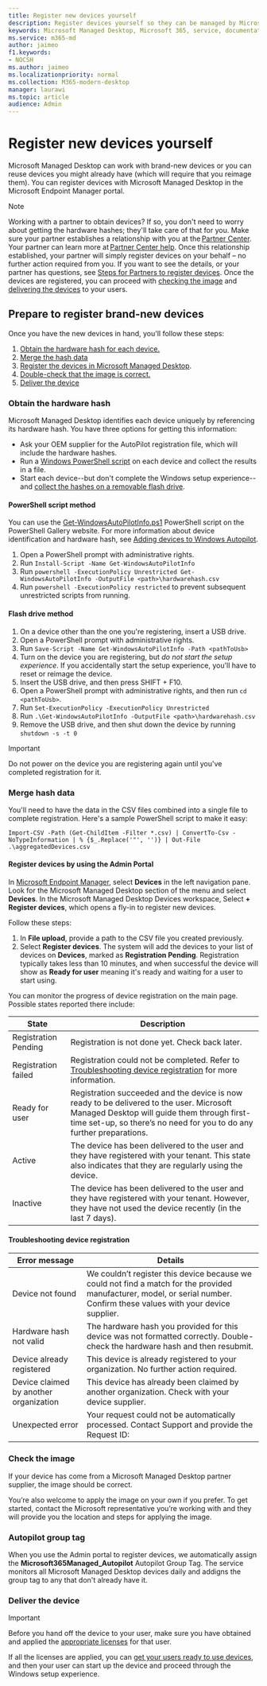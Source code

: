 ```yaml
---
title: Register new devices yourself
description: Register devices yourself so they can be managed by Microsoft Managed Desktop
keywords: Microsoft Managed Desktop, Microsoft 365, service, documentation
ms.service: m365-md
author: jaimeo
f1.keywords:
- NOCSH
ms.author: jaimeo
ms.localizationpriority: normal
ms.collection: M365-modern-desktop
manager: laurawi
ms.topic: article
audience: Admin
---
```


# Register new devices yourself

Microsoft Managed Desktop can work with brand-new devices or you can reuse devices you might already have (which will require that you reimage them). You can register devices with Microsoft Managed Desktop in the Microsoft Endpoint Manager portal.

> [!NOTE]
> Working with a partner to obtain devices? If so, you don't need to worry about getting the hardware hashes; they'll take care of that for you. Make sure your partner establishes a relationship with you at the [Partner Center](https://partner.microsoft.com/dashboard). Your partner can learn more at [Partner Center help](/partner-center/request-a-relationship-with-a-customer). Once this relationship established, your partner will simply register devices on your behalf – no further action required from you. If you want to see the details, or your partner has questions, see [Steps for Partners to register devices](register-devices-partner.md). Once the devices are registered, you can proceed with [checking the image](#check-the-image) and [delivering the devices](#deliver-the-device) to your users.

## Prepare to register brand-new devices


Once you have the new devices in hand, you'll follow these steps:

1. [Obtain the hardware hash for each device.](#obtain-the-hardware-hash)
2. [Merge the hash data](#merge-hash-data)
3. [Register the devices in Microsoft Managed Desktop](#register-devices-by-using-the-admin-portal).
4. [Double-check that the image is correct.](#check-the-image)
5. [Deliver the device](#deliver-the-device)

### Obtain the hardware hash

Microsoft Managed Desktop identifies each device uniquely by referencing its hardware hash. You have three options for getting this information:

- Ask your OEM supplier for the AutoPilot registration file, which will include the hardware hashes.
- Run a [Windows PowerShell script](#powershell-script-method) on each device and collect the results in a file.
- Start each device--but don't complete the Windows setup experience--and [collect the hashes on a removable flash drive](#flash-drive-method).

#### PowerShell script method

You can use the [Get-WindowsAutoPilotInfo.ps1](https://www.powershellgallery.com/packages/Get-WindowsAutoPilotInfo) PowerShell script on the PowerShell Gallery website. For more information about device identification and hardware hash, see [Adding devices to Windows Autopilot](/mem/autopilot/add-devices#device-identification).

1.	Open a PowerShell prompt with administrative rights.
2.	Run `Install-Script -Name Get-WindowsAutoPilotInfo`
3.	Run `powershell -ExecutionPolicy Unrestricted Get-WindowsAutoPilotInfo -OutputFile <path>\hardwarehash.csv`
4.  Run `powershell -ExecutionPolicy restricted` to prevent subsequent unrestricted scripts from running.


#### Flash drive method

1. On a device other than the one you're registering, insert a USB drive.
2. Open a PowerShell prompt with administrative rights.
3. Run `Save-Script -Name Get-WindowsAutoPilotInfo -Path <pathToUsb>`
4. Turn on the device you are registering, but *do not start the setup experience*. If you accidentally start the setup experience, you'll have to reset or reimage the device.
5. Insert the USB drive, and then press SHIFT + F10.
6. Open a PowerShell prompt with administrative rights, and then run `cd <pathToUsb>`.
7. Run `Set-ExecutionPolicy -ExecutionPolicy Unrestricted`
8. Run `.\Get-WindowsAutoPilotInfo -OutputFile <path>\hardwarehash.csv`
9. Remove the USB drive, and then shut down the device by running `shutdown -s -t 0`

>[!IMPORTANT]
>Do not power on the device you are registering again until you've completed registration for it. 


### Merge hash data

You'll need to have the data in the CSV files combined into a single file to complete registration. Here's a sample PowerShell script to make it easy:

`Import-CSV -Path (Get-ChildItem -Filter *.csv) | ConvertTo-Csv -NoTypeInformation | % {$_.Replace('"', '')} | Out-File .\aggregatedDevices.csv`


#### Register devices by using the Admin Portal

In [Microsoft Endpoint Manager](https://endpoint.microsoft.com/), select **Devices** in the left navigation pane. Look for the Microsoft Managed Desktop section of the menu and select **Devices**. In the Microsoft Managed Desktop Devices workspace, Select **+ Register devices**, which opens a fly-in to register new devices.

<!-- [![Fly-in after selecting Register devices, listing devices with columns for assigned users, serial number, status, last-seen date, and age](../../media/new-registration-ui.png)](../../media/new-registration-ui.png) -->


<!--Registering any existing devices with Managed Desktop will completely re-image them; make sure you've backed up any important data prior to starting the registration process.-->


Follow these steps:

1. In **File upload**, provide a path to the CSV file you created previously.
3. Select **Register devices**. The system will add the devices to your list of devices on **Devices**, marked as **Registration Pending**. Registration typically takes less than 10 minutes, and when successful the device will show as **Ready for user** meaning it's ready and waiting for a user to start using.


You can monitor the progress of device registration on the main page. Possible states reported there include:

| State | Description |
|---------------|-------------|
| Registration Pending | Registration is not done yet. Check back later. |
| Registration failed | Registration could not be completed. Refer to [Troubleshooting device registration](#troubleshooting-device-registration) for more information. |
| Ready for user | Registration succeeded and the device is now ready to be delivered to the user. Microsoft Managed Desktop will guide them through first-time set-up, so there’s no need for you to do any further preparations. |
| Active | The device has been delivered to the user and they have registered with your tenant. This state also indicates that they are regularly using the device. |
| Inactive | The device has been delivered to the user and they have registered with your tenant. However, they have not used the device recently (in the last 7 days).  | 

#### Troubleshooting device registration

| Error message | Details |
|---------------|-------------|
| Device not found | We couldn’t register this device because we could not find a match for the provided manufacturer, model, or serial number. Confirm these values with your device supplier. |
| Hardware hash not valid | The hardware hash you provided for this device was not formatted correctly. Double-check the hardware hash and then resubmit. |
| Device already registered | This device is already registered to your organization. No further action required. |
| Device claimed by another organization | This device has already been claimed by another organization. Check with your device supplier. |
| Unexpected error | Your request could not be automatically processed. Contact Support and provide the Request ID: <requestId> |

### Check the image

If your device has come from a Microsoft Managed Desktop partner supplier, the image should be correct.

You’re also welcome to apply the image on your own if you prefer. To get started, contact the Microsoft representative you’re working with and they will provide you the location and steps for applying the image.

### Autopilot group tag

When you use the Admin portal to register devices, we automatically assign the **Microsoft365Managed_Autopilot** Autopilot Group Tag.
The service monitors all Microsoft Managed Desktop devices daily and addigns the group tag to any that don't already have it.

### Deliver the device

> [!IMPORTANT]
> Before you hand off the device to your user, make sure you have obtained and applied the [appropriate licenses](../get-ready/prerequisites.md) for that user.

If all the licenses are applied, you can [get your users ready to use devices](get-started-devices.md), and then your user can start up the device and proceed through the Windows setup experience.
